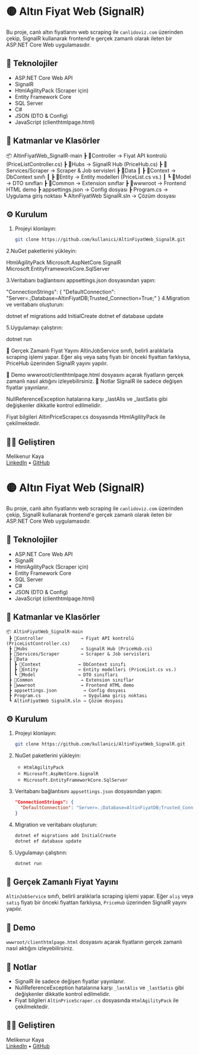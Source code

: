 # 🟡 Altın Fiyat Web (SignalR)

Bu proje, canlı altın fiyatlarını web scraping ile `canlidoviz.com` üzerinden çekip, SignalR kullanarak frontend'e gerçek zamanlı olarak ileten bir ASP.NET Core Web uygulamasıdır.

## 🔧 Teknolojiler

- ASP.NET Core Web API
- SignalR
- HtmlAgilityPack (Scraper için)
- Entity Framework Core
- SQL Server
- C#
- JSON (DTO & Config)
- JavaScript (clienthtmlpage.html)

## 📁 Katmanlar ve Klasörler

📦 AltinFiyatWeb_SignalR-main
┣ 📂Controller → Fiyat API kontrolü (PriceListController.cs)
┣ 📂Hubs → SignalR Hub (PriceHub.cs)
┣ 📂Services/Scraper → Scraper & Job servisleri
┣ 📂Data
┃ ┣ 📂Context → DbContext sınıfı
┃ ┣ 📂Entity → Entity modelleri (PriceList.cs vs.)
┃ ┗ 📂Model → DTO sınıfları
┣ 📂Common → Extension sınıflar
┣ 📂wwwroot → Frontend HTML demo
┣ appsettings.json → Config dosyası
┣ Program.cs → Uygulama giriş noktası
┗ AltınFiyatWeb SignalR.sln → Çözüm dosyası


## ⚙️ Kurulum

1. Projeyi klonlayın:
   ```bash
   git clone https://github.com/kullanici/AltinFiyatWeb_SignalR.git
2.NuGet paketlerini yükleyin:

HtmlAgilityPack
Microsoft.AspNetCore.SignalR
Microsoft.EntityFrameworkCore.SqlServer

3.Veritabanı bağlantısını appsettings.json dosyasından yapın:

"ConnectionStrings": {
  "DefaultConnection": "Server=.;Database=AltinFiyatDB;Trusted_Connection=True;"
}
4.Migration ve veritabanı oluşturun:

dotnet ef migrations add InitialCreate
dotnet ef database update

5.Uygulamayı çalıştırın:

dotnet run

🔁 Gerçek Zamanlı Fiyat Yayını
AltinJobService sınıfı, belirli aralıklarla scraping işlemi yapar. Eğer alış veya satış fiyatı bir önceki fiyattan farklıysa, PriceHub üzerinden SignalR yayını yapılır.

🧪 Demo
wwwroot/clienthtmlpage.html dosyasını açarak fiyatların gerçek zamanlı nasıl aktığını izleyebilirsiniz.
📌 Notlar
SignalR ile sadece değişen fiyatlar yayınlanır.

NullReferenceException hatalarına karşı _lastAlis ve _lastSatis gibi değişkenler dikkatle kontrol edilmelidir.

Fiyat bilgileri AltinPriceScraper.cs dosyasında HtmlAgilityPack ile çekilmektedir.
## 👩‍💻 Geliştiren

Melikenur Kaya  
[LinkedIn](https://linkedin.com/in/melikenur-kaya) • [GitHub](https://github.com/melikenrkaya)

# 🟡 Altın Fiyat Web (SignalR)

Bu proje, canlı altın fiyatlarını web scraping ile `canlidoviz.com` üzerinden çekip, SignalR kullanarak frontend'e gerçek zamanlı olarak ileten bir ASP.NET Core Web uygulamasıdır.

## 🔧 Teknolojiler

- ASP.NET Core Web API
- SignalR
- HtmlAgilityPack (Scraper için)
- Entity Framework Core
- SQL Server
- C#
- JSON (DTO & Config)
- JavaScript (clienthtmlpage.html)

## 📁 Katmanlar ve Klasörler

```
📦 AltinFiyatWeb_SignalR-main
 ┣ 📂Controller              → Fiyat API kontrolü (PriceListController.cs)
 ┣ 📂Hubs                    → SignalR Hub (PriceHub.cs)
 ┣ 📂Services/Scraper        → Scraper & Job servisleri
 ┣ 📂Data
 ┃ ┣ 📂Context              → DbContext sınıfı
 ┃ ┣ 📂Entity               → Entity modelleri (PriceList.cs vs.)
 ┃ ┗ 📂Model                → DTO sınıfları
 ┣ 📂Common                  → Extension sınıflar
 ┣ 📂wwwroot                 → Frontend HTML demo
 ┣ appsettings.json          → Config dosyası
 ┣ Program.cs                → Uygulama giriş noktası
 ┗ AltınFiyatWeb SignalR.sln → Çözüm dosyası
```

## ⚙️ Kurulum

1. Projeyi klonlayın:
   ```bash
   git clone https://github.com/kullanici/AltinFiyatWeb_SignalR.git
   ```

2. NuGet paketlerini yükleyin:
   - `HtmlAgilityPack`
   - `Microsoft.AspNetCore.SignalR`
   - `Microsoft.EntityFrameworkCore.SqlServer`

3. Veritabanı bağlantısını `appsettings.json` dosyasından yapın:
   ```json
   "ConnectionStrings": {
     "DefaultConnection": "Server=.;Database=AltinFiyatDB;Trusted_Connection=True;"
   }
   ```

4. Migration ve veritabanı oluşturun:
   ```bash
   dotnet ef migrations add InitialCreate
   dotnet ef database update
   ```

5. Uygulamayı çalıştırın:
   ```bash
   dotnet run
   ```

## 🔁 Gerçek Zamanlı Fiyat Yayını

`AltinJobService` sınıfı, belirli aralıklarla scraping işlemi yapar. Eğer `alış` veya `satış` fiyatı bir önceki fiyattan farklıysa, `PriceHub` üzerinden SignalR yayını yapılır.

## 🧪 Demo

`wwwroot/clienthtmlpage.html` dosyasını açarak fiyatların gerçek zamanlı nasıl aktığını izleyebilirsiniz.

## 📌 Notlar

- SignalR ile sadece değişen fiyatlar yayınlanır.
- NullReferenceException hatalarına karşı `_lastAlis` ve `_lastSatis` gibi değişkenler dikkatle kontrol edilmelidir.
- Fiyat bilgileri `AltinPriceScraper.cs` dosyasında `HtmlAgilityPack` ile çekilmektedir.

## 👩‍💻 Geliştiren

Melikenur Kaya  
[LinkedIn](https://linkedin.com/in/melikenur-kaya) • [GitHub](https://github.com/melikenrkaya)

